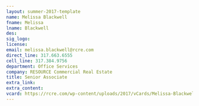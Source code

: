 ```yaml
---
layout: summer-2017-template
﻿name: Melissa Blackwell
fname: Melissa
lname: Blackwell
des: 
sig_logo: 
license: 
email: melissa.blackwell@rcre.com
direct_line: 317.663.6555
cell_line: 317.384.9756
department: Office Services
company: RESOURCE Commercial Real Estate
title: Senior Associate
extra_link: 
extra_content: 
vcard: https://rcre.com/wp-content/uploads/2017/vCards/Melissa-Blackwell.vcf
---
```

